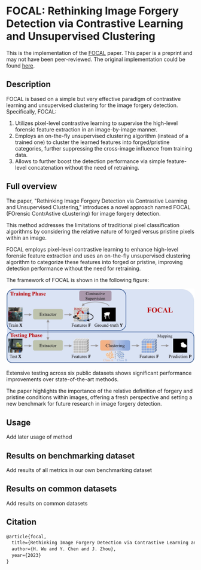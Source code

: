 # FOCAL: Rethinking Image Forgery Detection via Contrastive Learning and Unsupervised Clustering

This is the implementation of the [FOCAL](https://arxiv.org/pdf/2308.09307.pdf) paper. This paper is a preprint and may not have been peer-reviewed. The original implementation could be found [here](https://github.com/HighwayWu/FOCAL/tree/main).

## Description

FOCAL is based on a simple but very effective paradigm of contrastive learning and unsupervised clustering for the image forgery detection.
Specifically, FOCAL:
1) Utilizes pixel-level contrastive learning to supervise the high-level forensic feature extraction in an image-by-image manner.
2) Employs an on-the-fly unsupervised clustering algorithm (instead of a trained one) to cluster the learned features into forged/pristine categories, further suppressing the cross-image influence from training data.
3) Allows to further boost the detection performance via simple feature-level concatenation without the need of retraining.

## Full overview

The paper, "Rethinking Image Forgery Detection via Contrastive Learning and Unsupervised Clustering," introduces a novel approach named FOCAL (FOrensic ContrAstive cLustering) for image forgery detection.

This method addresses the limitations of traditional pixel classification algorithms by considering the relative nature of forged versus pristine pixels within an image.

FOCAL employs pixel-level contrastive learning to enhance high-level forensic feature extraction and uses an on-the-fly unsupervised clustering algorithm to categorize these features into forged or pristine, improving detection performance without the need for retraining.

The framework of FOCAL is shown in the following figure:

![FOCAL](
  framework.jpg
)

Extensive testing across six public datasets shows significant performance improvements over state-of-the-art methods.

The paper highlights the importance of the relative definition of forgery and pristine conditions within images, offering a fresh perspective and setting a new benchmark for future research in image forgery detection.
## Usage

Add later usage of method 

## Results on benchmarking dataset

Add results of all metrics in our own benchmarking dataset

## Results on common datasets

Add results on common datasets 

## Citation

```tex
@article{focal,
  title={Rethinking Image Forgery Detection via Contrastive Learning and Unsupervised Clustering},
  author={H. Wu and Y. Chen and J. Zhou},
  year={2023}
}
```

